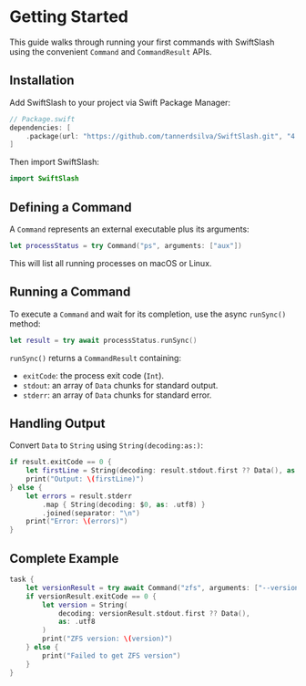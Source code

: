 # Getting Started

This guide walks through running your first commands with SwiftSlash using the convenient `Command` and `CommandResult` APIs.

## Installation

Add SwiftSlash to your project via Swift Package Manager:

```swift
// Package.swift
dependencies: [
    .package(url: "https://github.com/tannerdsilva/SwiftSlash.git", "4.0.0"..<"5.0.0"),
]
```

Then import SwiftSlash:

```swift
import SwiftSlash
```

## Defining a Command

A `Command` represents an external executable plus its arguments:

```swift
let processStatus = try Command("ps", arguments: ["aux"])
```

This will list all running processes on macOS or Linux.

## Running a Command

To execute a `Command` and wait for its completion, use the async `runSync()` method:

```swift
let result = try await processStatus.runSync()
```

`runSync()` returns a `CommandResult` containing:

* `exitCode`: the process exit code (`Int`).
* `stdout`: an array of `Data` chunks for standard output.
* `stderr`: an array of `Data` chunks for standard error.

## Handling Output

Convert `Data` to `String` using `String(decoding:as:)`:

```swift
if result.exitCode == 0 {
    let firstLine = String(decoding: result.stdout.first ?? Data(), as: .utf8)
    print("Output: \(firstLine)")
} else {
    let errors = result.stderr
        .map { String(decoding: $0, as: .utf8) }
        .joined(separator: "\n")
    print("Error: \(errors)")
}
```

## Complete Example

```swift
task {
    let versionResult = try await Command("zfs", arguments: ["--version"]).runSync()
    if versionResult.exitCode == 0 {
        let version = String(
            decoding: versionResult.stdout.first ?? Data(),
            as: .utf8
        )
        print("ZFS version: \(version)")
    } else {
        print("Failed to get ZFS version")
    }
}
```
